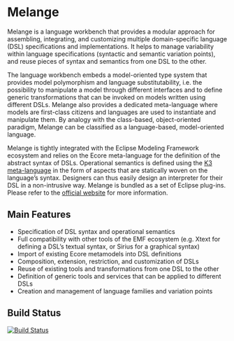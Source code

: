 Melange
=====

Melange is a language workbench that provides a modular approach for assembling, integrating, and customizing multiple domain-specific language (DSL) specifications and implementations. It helps to manage variability within language specifications (syntactic and semantic variation points), and reuse pieces of syntax and semantics from one DSL to the other.

The language workbench embeds a model-oriented type system that provides model polymorphism and language substitutability, i.e. the possibility to manipulate a model through different interfaces and to define generic transformations that can be invoked on models written using different DSLs. Melange also provides a dedicated meta-language where models are first-class citizens and languages are used to instantiate and manipulate them. By analogy with the class-based, object-oriented paradigm, Melange can be classified as a language-based, model-oriented language.

Melange is tightly integrated with the Eclipse Modeling Framework ecosystem and relies on the Ecore meta-language for the definition of the abstract syntax of DSLs. Operational semantics is defined using the [K3 meta-language](http://diverse-project.github.io/k3/) in the form of aspects that are statically woven on the language’s syntax. Designers can thus easily design an interpreter for their DSL in a non-intrusive way. Melange is bundled as a set of Eclipse plug-ins. Please refer to the [official website](http://melange-lang.org) for more information.

Main Features
-------------
* Specification of DSL syntax and operational semantics
* Full compatibility with other tools of the EMF ecosystem (e.g. Xtext for defining a DSL’s textual syntax, or Sirius for a graphical syntax)
* Import of existing Ecore metamodels into DSL definitions
* Composition, extension, restriction, and customization of DSLs
* Reuse of existing tools and transformations from one DSL to the other
* Definition of generic tools and services that can be applied to different DSLs
* Creation and management of language families and variation points

Build Status
------------
[![Build Status](https://ci.inria.fr/k3al/buildStatus/icon?job=melange-master)](https://ci.inria.fr/k3al/job/melange-master)

